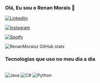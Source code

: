 
### Olá, Eu sou o Renan Morais 👊


[![Linkedlin](https://img.shields.io/badge/LinkedIn-0077B5?style=for-the-badge&logo=linkedin&logoColor=white)](https://www.linkedin.com/in/renan-telo-de-morais-85210120b/)

[![Instagram](https://img.shields.io/badge/Instagram-E4405F?style=for-the-badge&logo=instagram&logoColor=white)](https://www.instagram.com/renan_moraisz/)

[![Spotfy](https://img.shields.io/badge/Spotify-1ED760?&style=for-the-badge&logo=spotify&logoColor=white)](https://open.spotify.com/user/31bzsgig4hsdeq6vj6cvjrx2wwy4)

![RenanMoraisz GitHub stats](https://github-readme-stats.vercel.app/api?username=RenanMoraisz&show_icons=true&theme=dracula)


### Tecnologias que uso no meu dia a dia

<div style="display: inline_block"><br/>
 <img align="center" alt="Java" src="https://img.shields.io/badge/Java-ED8B00?style=for-the-badge&logo=openjdk&logoColor=white" />
  <img align="center" alt="C#" src="https://img.shields.io/badge/C%23-239120?style=for-the-badge&logo=c-sharp&logoColor=white" />
   <img align="center" alt="Python" src="https://img.shields.io/badge/Python-14354C?style=for-the-badge&logo=python&logoColor=white" />







